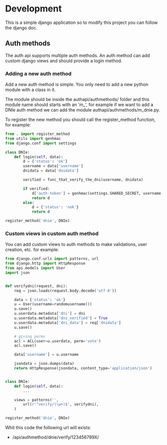 # Development

This is a simple django application so to modify this project you can
follow the django doc.

## Auth methods

The auth api supports multiple auth methods. An auth method can add custom
django views and should provide a login method.

### Adding a new auth method

Add a new auth method is simple. You only need to add a new python module
with a class in it.

The module should be inside the authapi/authmethods/ folder and this module
name should starts with an 'm\_', for example if we want to add a DNIe auth
method we can add the module authapi/authmethods/m\_dnie.py.

To register the new method you should call the register\_method function,
for example:

```python
from . import register_method
from utils import genhmac
from django.conf import settings

class DNIe:
    def login(self, data):
        d = {'status': 'ok'}
        username = data['username']
        dnidata = data['dnidata']

        verified = func_that_verify_the_dni(username, dnidata)

        if verified:
            d['auth-token'] = genhmac(settings.SHARED_SECRET, username)
            return d
        else:
            d = {'status': 'nok'}
            return d

register_method('dnie', DNIe)
```

### Custom views in custom auth method

You can add custom views to auth methods to make validations, user
creation, etc. for example:

```python
from django.conf.urls import patterns, url
from django.http import HttpResponse
from api.models import User
import json


def verifydni(request, dni):
    req = json.loads(request.body.decode('utf-8'))

    data = {'status': 'ok'}
    u = User(username=randomusername())
    u.save()
    u.userdata.metadata['dni'] = dni
    u.userdata.metadata['dni_verified'] = True
    u.userdata.metadata['dni_data'] = req['dnidata']
    u.save()

    # giving perms
    acl = ACL(user=u.userdata, perm='vote')
    acl.save()

    data['username'] = u.username

    jsondata = json.dumps(data)
    return HttpResponse(jsondata, content_type='application/json')


class DNIe:
    def login(self, data):
        ...

    views = patterns('',
        url(r'^verify/(\w+)$', verifydni),
    )

register_method('dnie', DNIe)
```

Whit this code the following url will exists:

 * /api/authmethod/dnie/verify/123456789X/
